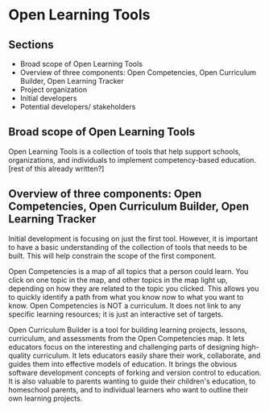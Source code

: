 Open Learning Tools
===

Sections
---
- Broad scope of Open Learning Tools
- Overview of three components:  Open Competencies, Open Curriculum Builder, Open Learning Tracker
- Project organization
- Initial developers
- Potential developers/ stakeholders


Broad scope of Open Learning Tools
---
Open Learning Tools is a collection of tools that help support schools, organizations, and individuals to implement competency-based education. [rest of this already written?]

Overview of three components:  Open Competencies, Open Curriculum Builder, Open Learning Tracker
---
Initial development is focusing on just the first tool.  However, it is important to have a basic understanding of the collection of tools that needs to be built.  This will help constrain the scope of the first component.

Open Competencies is a map of all topics that a person could learn. You click on one topic in the map, and other topics in the map light up, depending on how they are related to the topic you clicked.  This allows you to quickly identify a path from what you know now to what you want to know.  Open Competencies is NOT a curriculum.  It does not link to any specific learning resources; it is just an interactive set of targets.

Open Curriculum Builder is a tool for building learning projects, lessons, curriculum, and assessments from the Open Competencies map.  It lets educators focus on the interesting and challenging parts of designing high-quality curriculum.  It lets educators easily share their work, collaborate, and guides them into effective models of education.  It brings the obvious software development concepts of forking and version control to education.  It is also valuable to parents wanting to guide their children's education, to homeschool parents, and to individual learners who want to outline their own learning projects.
